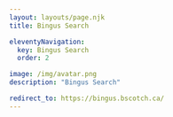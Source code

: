 ```yaml
---
layout: layouts/page.njk
title: Bingus Search

eleventyNavigation:
  key: Bingus Search
  order: 2

image: /img/avatar.png
description: "Bingus Search"

redirect_to: https://bingus.bscotch.ca/
---
```

